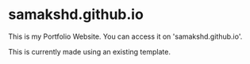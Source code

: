 # samakshd.github.io

This is my Portfolio Website. You can access it on 'samakshd.github.io'.

This is currently made using an existing template.
